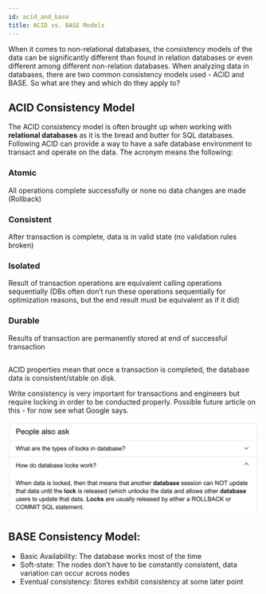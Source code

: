 ```yaml
---
id: acid_and_base
title: ACID vs. BASE Models
---
```


When it comes to non-relational databases, the consistency models of the data can be significantly different than found in relation databases or even different among different non-relation databases. When analyzing data in databases, there are two common consistency models used - ACID and BASE. So what are they and which do they apply to?


## ACID Consistency Model
The ACID consistency model is often brought up when working with **relational databases** as it is the bread and butter for SQL databases. Following ACID can provide a way to have a safe database environment to transact and operate on the data. The acronym means the following:

### Atomic
All operations complete successfully or none no data changes are made (Rollback)
### Consistent
After transaction is complete, data is in valid state (no validation rules broken)
### Isolated
Result of transaction operations are equivalent calling operations sequentially (DBs often don’t run these operations sequentially for optimization reasons, but the end result must be equivalent as if it did)
### Durable
Results of transaction are permanently stored at end of successful transaction

##

ACID properties mean that once a transaction is completed, the database data is consistent/stable on disk.

Write consistency is very important for transactions and engineers but require locking in order to be conducted properly. Possible future article on this - for now see what Google says.

![](../static/img/locking.png)

## BASE Consistency Model:
* Basic Availability: The database works most of the time
* Soft-state: The nodes don’t have to be constantly consistent, data variation can occur across nodes
* Eventual consistency: Stores exhibit consistency at some later point